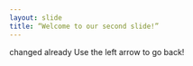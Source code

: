 ```yaml
---
layout: slide
title: “Welcome to our second slide!”
---
```

changed already
Use the left arrow to go back!
